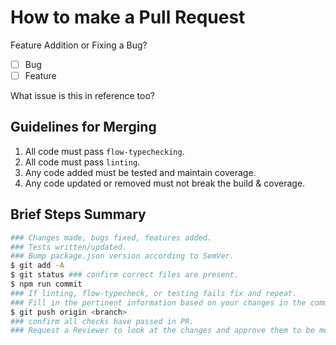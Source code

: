 # How to make a Pull Request

Feature Addition or Fixing a Bug?

- [ ] Bug
- [ ] Feature

What issue is this in reference too?

## Guidelines for Merging
1. All code must pass `flow-typechecking`.
2. All code must pass `linting`.
3. Any code added must be tested and maintain coverage.
4. Any code updated or removed must not break the build & coverage.

## Brief Steps Summary
```bash
### Changes made, bugs fixed, features added.
### Tests written/updated.
### Bump package.json version according to SemVer.
$ git add -A
$ git status ### confirm correct files are present.
$ npm run commit
### If linting, flow-typecheck, or testing fails fix and repeat.
### Fill in the pertinent information based on your changes in the commitizen log.
$ git push origin <branch>
### confirm all checks have passed in PR.
### Request a Reviewer to look at the changes and approve them to be merged.
```
